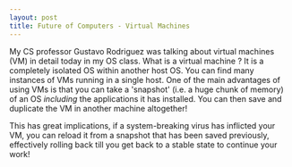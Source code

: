 ```yaml
---
layout: post
title: Future of Computers - Virtual Machines
---
```


My CS professor Gustavo Rodriguez was talking about virtual machines (VM) in detail today in my OS class. What is a virtual machine ? It is a completely isolated OS within another host OS. You can find many instances of VMs running in a single host. One of the main advantages of using VMs is that you can take a 'snapshot' (i.e. a huge chunk of memory) of an OS <i>including</i> the applications it has installed. You can then save and duplicate the VM in another machine altogether!

This has great implications, if a system-breaking virus has inflicted your VM, you can reload it from a snapshot that has been saved previously, effectively rolling back till you get back to a stable state to continue your work!